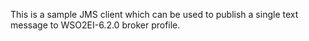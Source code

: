 This is a sample JMS client which can be used to publish a single text message to WSO2EI-6.2.0 broker profile. 
